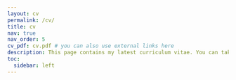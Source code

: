 ```yaml
---
layout: cv
permalink: /cv/
title: cv
nav: true
nav_order: 5
cv_pdf: cv.pdf # you can also use external links here
description: This page contains my latest curriculum vitae. You can take a look by scrolling through this page, or download a copy by clicking on the top pdf download button.
toc:
  sidebar: left
---
```

